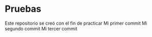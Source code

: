 # Pruebas
Este repositorio se creó con el fin de practicar
Mi primer commit 
Mi segundo commit
Mi tercer commit
